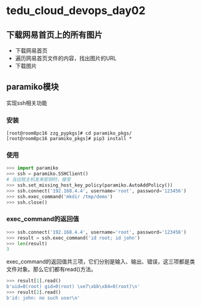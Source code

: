 # tedu_cloud_devops_day02

## 下载网易首页上的所有图片

- 下载网易首页
- 遍历网易首页文件的内容，找出图片的URL
- 下载图片

## paramiko模块

实现ssh相关功能

### 安装

```shell
[root@room8pc16 zzg_pypkgs]# cd paramiko_pkgs/
[root@room8pc16 paramiko_pkgs]# pip3 install *
```

### 使用

```python
>>> import paramiko
>>> ssh = paramiko.SSHClient()
# 当远程主机发来密钥时，接受
>>> ssh.set_missing_host_key_policy(paramiko.AutoAddPolicy())
>>> ssh.connect('192.168.4.4', username='root', password='123456')
>>> ssh.exec_command('mkdir /tmp/demo')
>>> ssh.close()
```

### exec_command的返回值

```python
>>> ssh.connect('192.168.4.4', username='root', password='123456')
>>> result = ssh.exec_command('id root; id john')
>>> len(result)
3
```

exec_command的返回值共三项，它们分别是输入、输出、错误，这三项都是类文件对象。那么它们都有read()方法。

```python
>>> result[1].read()
b'uid=0(root) gid=0(root) \xe7\xbb\x84=0(root)\n'
>>> result[2].read()
b'id: john: no such user\n'
```

















